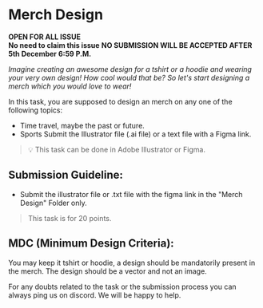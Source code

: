 # Merch Design

**OPEN FOR ALL ISSUE**\
**No need to claim this issue** **NO SUBMISSION WILL BE ACCEPTED AFTER 5th December 6:59 P.M.**

*Imagine creating an awesome design for a tshirt or a hoodie and wearing your very own design! How cool would that be? So let's start designing a merch which you would love to wear!*

In this task, you are supposed to design an merch on any one of the following topics:
- Time travel, maybe the past or future.
- Sports
Submit the Illustrator file (.ai file) or a text file with a Figma link.

> 💡 This task can be done in Adobe Illustrator or Figma.


## Submission Guideline:

- Submit the illustrator file or .txt file with the figma link in the "Merch Design" Folder only.

> This task is for 20 points. 


## MDC (Minimum Design Criteria):

You may keep it tshirt or hoodie, a design should be mandatorily present in the merch. The design should be a vector and not an image.

For any doubts related to the task or the submission process you can always ping us on discord. We will be happy to help.

